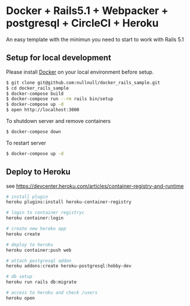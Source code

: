 # Docker + Rails5.1 + Webpacker + postgresql + CircleCI + Heroku
An easy template with the minimun you need to start to work with Rails 5.1

## Setup for local development
Please install [Docker](https://store.docker.com/search?type=edition&offering=community) on your local environment before setup.

```sh
$ git clone git@github.com:nullnull/docker_rails_sample.git
$ cd docker_rails_sample
$ docker-compose build
$ docker-compose run --rm rails bin/setup
$ docker-compose up -d
$ open http://localhost:3000
```

To shutdown server and remove containers

```sh
$ docker-compose down
```

To restart server

```sh
$ docker-compose up -d
```

## Deploy to Heroku
see https://devcenter.heroku.com/articles/container-registry-and-runtime

```bash
# install plugin
heroku plugins:install heroku-container-registry

# login to container registryc
heroku container:login

# create new heroku app
heroku create

# deploy to heroku
heroku container:push web

# attach postgresql addon
heroku addons:create heroku-postgresql:hobby-dev

# db setup
heroku run rails db:migrate

# access to heroku and check /users
heroku open
```
